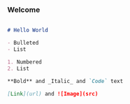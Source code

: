 ### Welcome


```markdown

# Hello World

- Bulleted
- List

1. Numbered
2. List

**Bold** and _Italic_ and `Code` text

[Link](url) and ![Image](src)
```
